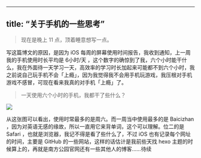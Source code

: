 -------
title: “关于手机的一些思考”
-------
> 现在是晚上 11 点，顶着睡意想写一点。

写这篇博文的原因，是因为 iOS 每周的屏幕使用时间报告，我收到通知，上一周我的手机使用时长平均是 6小时/天 ，这个数字的确惊到了我，六个小时能干什么，我在外面待一天学习一天，高效率的学习时长加起来可能都不到六个小时，我之前说自己玩手机不会「上瘾」，因为我觉得我不会用手机玩游戏，我压根对手机游戏不感冒，可现在看来我真的对手机「上瘾」了。

> 一天使用六个小时的手机，我都干了些什么？

![](https://i.loli.net/2019/11/14/975JLwRTiDnIZSA.jpg)

从这张图可以看出，使用时常最多的是周六。而一周当中使用最多的是 Baicizhan ，因为对英语无感的缘故，所以一直用它来背单词，这个可以理解。位二的是 Safari ，也就是浏览器，我记不得是看了些什么了，不过 iOS 也有记录每个网址的时间，主要是 GitHub 的一些网站，这样的话估计是我前些天找 hexo 主题的时候算上的，再就是南方公园官网还有一些其他人的博客……待续


